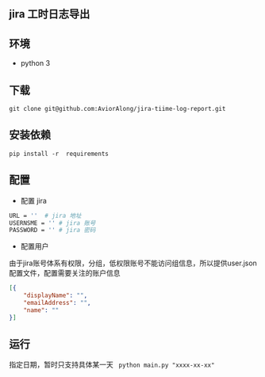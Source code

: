 ## jira 工时日志导出

## 环境
 - python 3
## 下载
```git clone git@github.com:AviorAlong/jira-tiime-log-report.git ```
## 安装依赖

```pip install -r  requirements``` 

## 配置
- 配置 jira 

```sh
URL = ''  # jira 地址
USERNSME = '' # jira 账号
PASSWORD = '' # jira 密码
```
- 配置用户

由于jira账号体系有权限，分组，低权限账号不能访问组信息，所以提供user.json 配置文件，配置需要关注的账户信息
```json
[{
    "displayName": "",
    "emailAddress": "",
    "name": ""
}]
```
## 运行
指定日期，暂时只支持具体某一天
``` python main.py "xxxx-xx-xx"```
